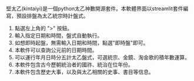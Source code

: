堅太乙(kintaiyi)是一個python太乙神數開源套件。本軟體界面以streamlit套件編寫，預設排盤為太乙統宗時計盤式。

1. 點選左上角的 ">" 按鈕。
2. 輸入指定日期和時間，盤式自動執行。
3. 如想即時起盤，無需輸入日期和時間，點選"即時盤"即可。
4. 本軟件可以查詢公元前的日期時間。
5. 可以運行年月日時分五計太乙盤式，可選統宗、金鏡、淘金歌的積年數運算。
6. 本軟件包含古今歷朝統治者的國祚、統治在位年份。
7. 本軟件包含歷史大事，以及與太乙相關的史事、書目等信息。
